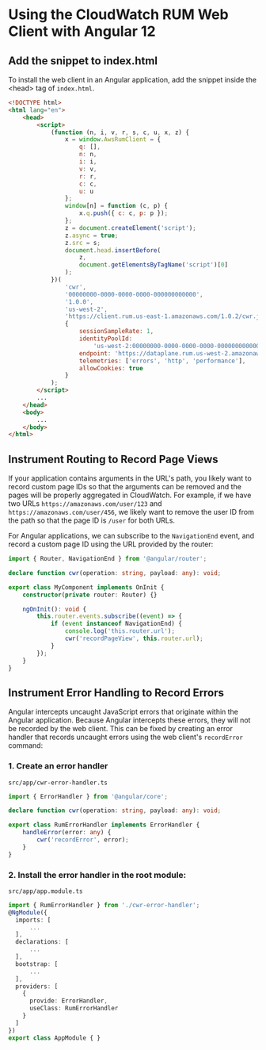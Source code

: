 # Using the CloudWatch RUM Web Client with Angular 12

## Add the snippet to index.html

To install the web client in an Angular application, add the snippet inside the \<head\> tag of `index.html`.

```html
<!DOCTYPE html>
<html lang="en">
    <head>
        <script>
            (function (n, i, v, r, s, c, u, x, z) {
                x = window.AwsRumClient = {
                    q: [],
                    n: n,
                    i: i,
                    v: v,
                    r: r,
                    c: c,
                    u: u
                };
                window[n] = function (c, p) {
                    x.q.push({ c: c, p: p });
                };
                z = document.createElement('script');
                z.async = true;
                z.src = s;
                document.head.insertBefore(
                    z,
                    document.getElementsByTagName('script')[0]
                );
            })(
                'cwr',
                '00000000-0000-0000-0000-000000000000',
                '1.0.0',
                'us-west-2',
                'https://client.rum.us-east-1.amazonaws.com/1.0.2/cwr.js',
                {
                    sessionSampleRate: 1,
                    identityPoolId:
                        'us-west-2:00000000-0000-0000-0000-000000000000',
                    endpoint: 'https://dataplane.rum.us-west-2.amazonaws.com',
                    telemetries: ['errors', 'http', 'performance'],
                    allowCookies: true
                }
            );
        </script>
        ...
    </head>
    <body>
        ...
    </body>
</html>
```

## Instrument Routing to Record Page Views

If your application contains arguments in the URL's path, you likely want to record custom page IDs so that the arguments can be removed and the pages will be properly aggregated in CloudWatch. For example, if we have two URLs `https://amazonaws.com/user/123` and `https://amazonaws.com/user/456`, we likely want to remove the user ID from the path so that the page ID is `/user` for both URLs.

For Angular applications, we can subscribe to the `NavigationEnd` event, and record a custom page ID using the URL provided by the router:

```typescript
import { Router, NavigationEnd } from '@angular/router';

declare function cwr(operation: string, payload: any): void;

export class MyComponent implements OnInit {
    constructor(private router: Router) {}

    ngOnInit(): void {
        this.router.events.subscribe((event) => {
            if (event instanceof NavigationEnd) {
                console.log('this.router.url');
                cwr('recordPageView', this.router.url);
            }
        });
    }
}
```

## Instrument Error Handling to Record Errors

Angular intercepts uncaught JavaScript errors that originate within the Angular application. Because Angular intercepts these errors, they will not be recorded by the web client. This can be fixed by creating an error handler that records uncaught errors using the web client's `recordError` command:

### 1. Create an error handler

`src/app/cwr-error-handler.ts`

```typescript
import { ErrorHandler } from '@angular/core';

declare function cwr(operation: string, payload: any): void;

export class RumErrorHandler implements ErrorHandler {
    handleError(error: any) {
        cwr('recordError', error);
    }
}
```

### 2. Install the error handler in the root module:

`src/app/app.module.ts`

```typescript
import { RumErrorHandler } from './cwr-error-handler';
@NgModule({
  imports: [
      ...
  ],
  declarations: [
      ...
  ],
  bootstrap: [
      ...
  ],
  providers: [
    {
      provide: ErrorHandler,
      useClass: RumErrorHandler
    }
  ]
})
export class AppModule { }

```
